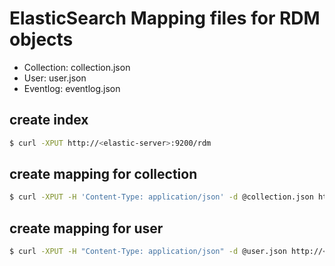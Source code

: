 # ElasticSearch Mapping files for RDM objects

- Collection: collection.json
- User: user.json
- Eventlog: eventlog.json

## create index

```bash
$ curl -XPUT http://<elastic-server>:9200/rdm
```

## create mapping for collection

```bash
$ curl -XPUT -H 'Content-Type: application/json' -d @collection.json http://<elastic-server>:9200/rdm/_mapping/collection
```

## create mapping for user 

```bash
$ curl -XPUT -H "Content-Type: application/json" -d @user.json http://<elastic-server>:9200/rdm/_mapping/user
```
